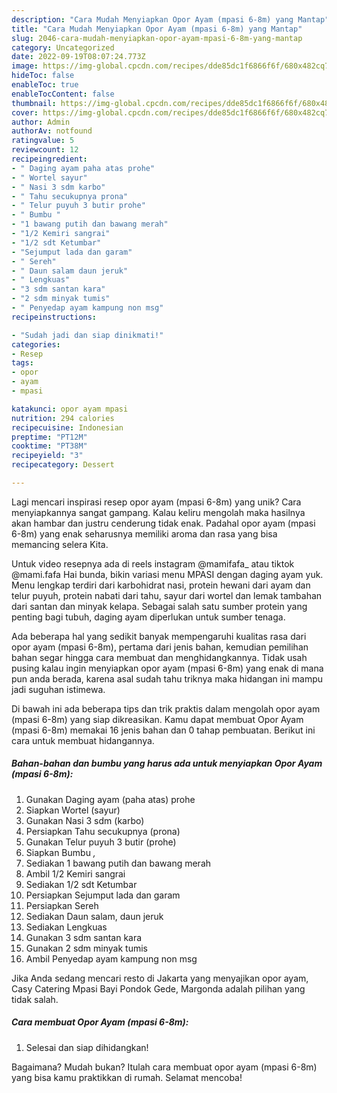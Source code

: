 ```yaml
---
description: "Cara Mudah Menyiapkan Opor Ayam (mpasi 6-8m) yang Mantap"
title: "Cara Mudah Menyiapkan Opor Ayam (mpasi 6-8m) yang Mantap"
slug: 2046-cara-mudah-menyiapkan-opor-ayam-mpasi-6-8m-yang-mantap
category: Uncategorized
date: 2022-09-19T08:07:24.773Z
image: https://img-global.cpcdn.com/recipes/dde85dc1f6866f6f/680x482cq70/opor-ayam-mpasi-6-8m-foto-resep-utama.jpg
hideToc: false
enableToc: true
enableTocContent: false
thumbnail: https://img-global.cpcdn.com/recipes/dde85dc1f6866f6f/680x482cq70/opor-ayam-mpasi-6-8m-foto-resep-utama.jpg
cover: https://img-global.cpcdn.com/recipes/dde85dc1f6866f6f/680x482cq70/opor-ayam-mpasi-6-8m-foto-resep-utama.jpg
author: Admin
authorAv: notfound
ratingvalue: 5
reviewcount: 12
recipeingredient:
- " Daging ayam paha atas prohe"
- " Wortel sayur"
- " Nasi 3 sdm karbo"
- " Tahu secukupnya prona"
- " Telur puyuh 3 butir prohe"
- " Bumbu "
- "1 bawang putih dan bawang merah"
- "1/2 Kemiri sangrai"
- "1/2 sdt Ketumbar"
- "Sejumput lada dan garam"
- " Sereh"
- " Daun salam daun jeruk"
- " Lengkuas"
- "3 sdm santan kara"
- "2 sdm minyak tumis"
- " Penyedap ayam kampung non msg"
recipeinstructions:

- "Sudah jadi dan siap dinikmati!"
categories:
- Resep
tags:
- opor
- ayam
- mpasi

katakunci: opor ayam mpasi 
nutrition: 294 calories
recipecuisine: Indonesian
preptime: "PT12M"
cooktime: "PT38M"
recipeyield: "3"
recipecategory: Dessert

---
```





Lagi mencari inspirasi resep opor ayam (mpasi 6-8m) yang unik? Cara menyiapkannya sangat gampang. Kalau keliru mengolah maka hasilnya akan hambar dan justru cenderung tidak enak. Padahal opor ayam (mpasi 6-8m) yang enak seharusnya memiliki aroma dan rasa yang bisa memancing selera Kita.





Untuk video resepnya ada di reels instagram @mamifafa_ atau tiktok @mami.fafa Hai bunda, bikin variasi menu MPASI dengan daging ayam yuk. Menu lengkap terdiri dari karbohidrat nasi, protein hewani dari ayam dan telur puyuh, protein nabati dari tahu, sayur dari wortel dan lemak tambahan dari santan dan minyak kelapa. Sebagai salah satu sumber protein yang penting bagi tubuh, daging ayam diperlukan untuk sumber tenaga.

Ada beberapa hal yang sedikit banyak mempengaruhi kualitas rasa dari opor ayam (mpasi 6-8m), pertama dari jenis bahan, kemudian pemilihan bahan segar hingga cara membuat dan menghidangkannya. Tidak usah pusing kalau ingin menyiapkan opor ayam (mpasi 6-8m) yang enak di mana pun anda berada, karena asal sudah tahu triknya maka hidangan ini mampu jadi suguhan istimewa.






Di bawah ini ada beberapa tips dan trik praktis dalam mengolah opor ayam (mpasi 6-8m) yang siap dikreasikan. Kamu dapat membuat Opor Ayam (mpasi 6-8m) memakai 16 jenis bahan dan 0 tahap pembuatan. Berikut ini cara untuk membuat hidangannya.

<!--inarticleads1-->

##### Bahan-bahan dan bumbu yang harus ada untuk menyiapkan Opor Ayam (mpasi 6-8m):

1. Gunakan  Daging ayam (paha atas) prohe
1. Siapkan  Wortel (sayur)
1. Gunakan  Nasi 3 sdm (karbo)
1. Persiapkan  Tahu secukupnya (prona)
1. Gunakan  Telur puyuh 3 butir (prohe)
1. Siapkan  Bumbu *,*
1. Sediakan 1 bawang putih dan bawang merah
1. Ambil 1/2 Kemiri sangrai
1. Sediakan 1/2 sdt Ketumbar
1. Persiapkan Sejumput lada dan garam
1. Persiapkan  Sereh
1. Sediakan  Daun salam, daun jeruk
1. Sediakan  Lengkuas
1. Gunakan 3 sdm santan kara
1. Gunakan 2 sdm minyak tumis
1. Ambil  Penyedap ayam kampung non msg


Jika Anda sedang mencari resto di Jakarta yang menyajikan opor ayam, Casy Catering Mpasi Bayi Pondok Gede, Margonda adalah pilihan yang tidak salah. 

<!--inarticleads2-->

##### Cara membuat Opor Ayam (mpasi 6-8m):


1. Selesai dan siap dihidangkan!



Bagaimana? Mudah bukan? Itulah cara membuat opor ayam (mpasi 6-8m) yang bisa kamu praktikkan di rumah. Selamat mencoba!
